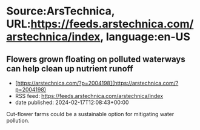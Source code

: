 # Source:ArsTechnica, URL:https://feeds.arstechnica.com/arstechnica/index, language:en-US

## Flowers grown floating on polluted waterways can help clean up nutrient runoff
 - [https://arstechnica.com/?p=2004198](https://arstechnica.com/?p=2004198)
 - RSS feed: https://feeds.arstechnica.com/arstechnica/index
 - date published: 2024-02-17T12:08:43+00:00

Cut-flower farms could be a sustainable option for mitigating water pollution.

